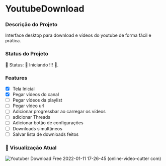 ﻿# YoutubeDownload

### Descrição do Projeto
<p>Interface desktop para download e vídeos do youtube de forma fácil e prática.</p>

### Status do Projeto

🚧 Status: 🚀 Iniciando !!! 🚧.

### Features

- [x] Tela Inicial
- [x] Pegar vídeos do canal
- [ ] Pegar vídeos da playlist
- [ ] Pegar vídeo url
- [ ] Adicionar progressbar ao carregar os vídeos
- [ ] adicionar Threads 
- [ ] Adicionar botão de configurações
- [ ] Downloads simultâneos
- [ ] Salvar lista de downloads feitos

### 🎥 Visualização Atual

![Youtuber Download Free 2022-01-11 17-26-45 (online-video-cutter com)](https://user-images.githubusercontent.com/66011013/149016551-60bd3517-6a2d-4c5d-af8d-a03e8aa7ffe9.gif)

